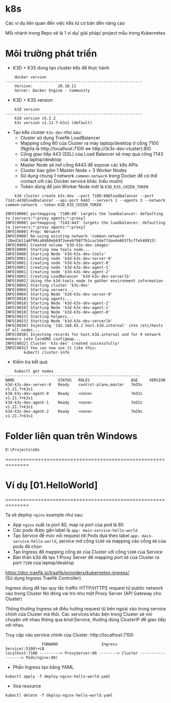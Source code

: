 # k8s
Các ví dụ liên quan đến việc k8s từ cơ bản đến nâng cao

Mỗi nhánh trong Repo sẽ là 1 ví dụ/ giải pháp/ project mẫu trong Kubernetes

# Môi trường phát triển
- K3D + K3S dùng tạo cluster k8s để thực hành
```
    docker version
------------------------------------------------------------
    Version:           20.10.11
    Server: Docker Engine - Community
```

- K3D + K3S version
```
    k3d version
------------------------------------------------------------
    k3d version v5.2.2
    k3s version v1.21.7-k3s1 (default)
```

- Tạo k8s cluster `k3s-dev` như sau:
    - Cluster sử dụng Traefik LoadBalancer
    - Mapping cổng 80 của Cluster ra máy laptop/desktop ở cổng 7100<br/>
        (Nghĩa là http://localhost:7100 <=> http://{k3s-dev-cluster}:80)
    - Cổng giao tiếp 443 (SSL) của Load Balancer sẽ map qua cổng 7143 của laptop/desktop
    - Master Node sẽ mở cổng 6443 để expose các k8s APIs
    - Cluster bao gồm 1 Master Node + 3 Worker Nodes
    - Sử dụng chung 1 network `common-network` trong Docker để có thể contact với các Docker service khác (nếu muốn)
    - Token dùng để join Worker Node mới là `K3D_K3S_CHIEN_TOKEN`
```
    k3d cluster create k3s-dev --port 7100:80@loadbalancer --port 7143:443@loadbalancer --api-port 6443 --servers 1 --agents 3 --network common-network --token K3D_K3S_CHIEN_TOKEN
```
```shell script
INFO[0000] portmapping '7100:80' targets the loadbalancer: defaulting to [servers:*:proxy agents:*:proxy]
INFO[0000] portmapping '7143:443' targets the loadbalancer: defaulting to [servers:*:proxy agents:*:proxy]
INFO[0000] Prep: Network
INFO[0000] Re-using existing network 'common-network' (20ed1611a6f99ca8460eb8972eeebf98f7b1cac5de77daede683f5cffe548915)
INFO[0000] Created volume 'k3d-k3s-dev-images'
INFO[0000] Starting new tools node...
INFO[0000] Starting Node 'k3d-k3s-dev-tools'
INFO[0001] Creating node 'k3d-k3s-dev-server-0'
INFO[0001] Creating node 'k3d-k3s-dev-agent-0'
INFO[0001] Creating node 'k3d-k3s-dev-agent-1'
INFO[0001] Creating node 'k3d-k3s-dev-agent-2'
INFO[0002] Creating LoadBalancer 'k3d-k3s-dev-serverlb'
INFO[0002] Using the k3d-tools node to gather environment information
INFO[0004] Starting cluster 'k3s-dev'
INFO[0004] Starting servers...
INFO[0004] Starting Node 'k3d-k3s-dev-server-0'
INFO[0010] Starting agents...
INFO[0010] Starting Node 'k3d-k3s-dev-agent-2'
INFO[0010] Starting Node 'k3d-k3s-dev-agent-1'
INFO[0010] Starting Node 'k3d-k3s-dev-agent-0'
INFO[0023] Starting helpers...
INFO[0023] Starting Node 'k3d-k3s-dev-serverlb'
INFO[0030] Injecting '192.168.65.2 host.k3d.internal' into /etc/hosts of all nodes...
INFO[0030] Injecting records for host.k3d.internal and for 9 network members into CoreDNS configmap...                                                                                                    INFO[0032] Cluster 'k3s-dev' created successfully!
INFO[0032] You can now use it like this: 
        kubectl cluster-info
```

- Kiểm tra kết quả
```shell script
    kubectl get nodes
-----------------------------------------------------------
NAME                   STATUS   ROLES                  AGE     VERSION
k3d-k3s-dev-server-0   Ready    control-plane,master   7m35s   v1.21.7+k3s1
k3d-k3s-dev-agent-0    Ready    <none>                 7m32s   v1.21.7+k3s1
k3d-k3s-dev-agent-1    Ready    <none>                 7m32s   v1.21.7+k3s1
k3d-k3s-dev-agent-2    Ready    <none>                 7m29s   v1.21.7+k3s1

```

# Folder liên quan trên Windows
```
D:\Projects\k8s
```
==============================================================

# Ví dụ [01.HelloWorld]
==============================================================

Ta sẽ deploy `nginx` example như sau:
- App `nginx` xuất ra port 80, map ra port của pod là 80
- Các pods được gắn label là `app: main-service-hello-world`
- Tạo Service để móc nối request tới Pods dựa theo label `app: main-service-hello-world`, service mở cổng `5100` và mapping vào cổng `80` của pods đã chọn
- Tạo Ingress để mapping cổng `80` của Cluster với cổng `5100` của Service
- Bản thân k3d đã tạo 1 Proxy Server để mapping port `80` của Cluster ra port `7100` của laptop/desktop

https://doc.traefik.io/traefik/providers/kubernetes-ingress/<br/>
(Sử dụng Ingress Traefik Controller)

Ingress dùng để tạo quy tắc traffic HTTP/HTTPS request từ public network vào trong Cluster
Nó đóng vai trò như một Proxy Server (API Gateway cho Cluster)

Thông thường Ingress sẽ điều hướng request từ bên ngoài vào trong service chính của Cluster mà thôi.
Các services khác bên trong Cluster sẽ nói chuyện với nhau thông qua kind:Service,
	thường dùng ClusterIP để giao tiếp với nhau.
	
Truy cập vào service chính của Cluster:
	http://localhost:7100
  
```shell script
                FORWARD                   Ingress           Service(:5100)+LB
localhost:7100 ---------> ProxyServer:80 --------> Cluster ------------------> Pods(nginx:80)
```

- Phần Ingress tạo bằng YAML
```shell script
kubectl apply -f deploy-nginx-hello-world.yaml
```

- Xóa resource
```shell script
kubectl delete -f deploy-nginx-hello-world.yaml
```